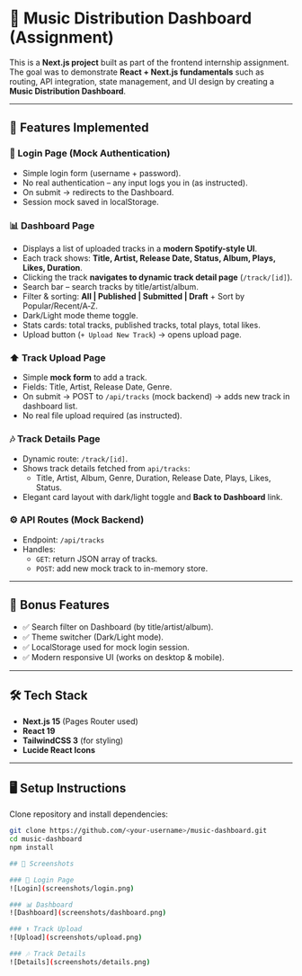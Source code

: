 # 🎵 Music Distribution Dashboard (Assignment)

This is a **Next.js project** built as part of the frontend internship assignment.  
The goal was to demonstrate **React + Next.js fundamentals** such as routing, API integration, state management, and UI design by creating a **Music Distribution Dashboard**.

---

## 🚀 Features Implemented

### 🔐 Login Page (Mock Authentication)
- Simple login form (username + password).
- No real authentication – any input logs you in (as instructed).
- On submit → redirects to the Dashboard.
- Session mock saved in localStorage.

### 📊 Dashboard Page
- Displays a list of uploaded tracks in a **modern Spotify-style UI**.
- Each track shows: **Title, Artist, Release Date, Status, Album, Plays, Likes, Duration**.
- Clicking the track **navigates to dynamic track detail page** (`/track/[id]`).
- Search bar – search tracks by title/artist/album.
- Filter & sorting: **All | Published | Submitted | Draft** + Sort by Popular/Recent/A‑Z.
- Dark/Light mode theme toggle.
- Stats cards: total tracks, published tracks, total plays, total likes.
- Upload button (`+ Upload New Track`) → opens upload page.

### ⬆️ Track Upload Page
- Simple **mock form** to add a track.
- Fields: Title, Artist, Release Date, Genre.
- On submit → POST to `/api/tracks` (mock backend) → adds new track in dashboard list.
- No real file upload required (as instructed).

### 🎶 Track Details Page
- Dynamic route: `/track/[id]`.
- Shows track details fetched from `api/tracks`:
  - Title, Artist, Album, Genre, Duration, Release Date, Plays, Likes, Status.
- Elegant card layout with dark/light toggle and **Back to Dashboard** link.

### ⚙️ API Routes (Mock Backend)
- Endpoint: `/api/tracks`
- Handles:
  - `GET`: return JSON array of tracks.
  - `POST`: add new mock track to in-memory store.

---

## 🌟 Bonus Features
- ✅ Search filter on Dashboard (by title/artist/album).  
- ✅ Theme switcher (Dark/Light mode).  
- ✅ LocalStorage used for mock login session.  
- ✅ Modern responsive UI (works on desktop & mobile).  

---

## 🛠️ Tech Stack
- **Next.js 15** (Pages Router used)
- **React 19**
- **TailwindCSS 3** (for styling)
- **Lucide React Icons**

---

## 🖥️ Setup Instructions

Clone repository and install dependencies:

```bash
git clone https://github.com/<your-username>/music-dashboard.git
cd music-dashboard
npm install

## 📸 Screenshots

### 🔐 Login Page
![Login](screenshots/login.png)

### 📊 Dashboard
![Dashboard](screenshots/dashboard.png)

### ⬆️ Track Upload
![Upload](screenshots/upload.png)

### 🎶 Track Details
![Details](screenshots/details.png)